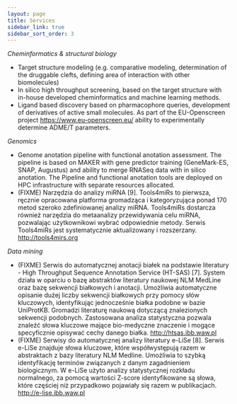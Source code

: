 ```yaml
---
layout: page
title: Services
sidebar_link: true
sidebar_sort_order: 3
---
```


*Cheminformatics & structural biology*
* Target structure modeling (e.g. comparative modeling, determination of the druggable clefts, defining area of ​​interaction with other biomolecules)
* In silico high throughput screening, based on the target structure with in-house developed cheminformatics and machine learning methods.
* Ligand based discovery based on pharmacophore queries,  development of derivatives of active small molecules.
As part of the EU-Openscreen project https://www.eu-openscreen.eu/ ability to experimentally determine ADME/T parameters.

*Genomics*
* Genome anotation pipeline with functional anotation assessment. The pipeline is based on MAKER with gene predictor training (GeneMark-ES, SNAP, Augustus) and ability to merge RNASeq data with in silico anotation. The Pipeline and functional anotation tools are deployed on HPC infrastructure with separate resources allocated.
* (FIXME) Narzędzia do analizy miRNA [9]. Tools4miRs to pierwsza, ręcznie opracowana platforma gromadząca i kategoryzująca ponad 170 metod szeroko zdefiniowanej analizy miRNA. Tools4miRs dostarcza również narzędzia do metaanalizy przewidywania celu miRNA, pozwalając użytkownikowi wybrać odpowiednie metody. Serwis Tools4miRs jest systematycznie aktualizowany i rozszerzany. http://tools4mirs.org

*Data mining*
* (FIXME) Serwis do automatycznej anotacji białek na podstawie literatury - High Throughput Sequence Annotation Service (HT-SAS) [7]. System działa w oparciu o bazę abstraktów literatury naukowej NLM MedLine oraz bazę sekwencji białkowych i anotacji. Umożliwia automatyczne opisanie dużej liczby sekwencji białkowych przy pomocy słów kluczowych, identyfikując jednocześnie białka podobne w bazie UniProtKB. Gromadzi literaturę naukową dotyczącą znalezionych sekwencji podobnych. Zastosowana analiza statystyczna pozwala znaleźć słowa kluczowe mające bio-medyczne znaczenie i mogące specyficznie opisywać cechy danego białka. http://htsas.ibb.waw.pl
* (FIXME) Serwisy do automatycznej analizy literatury e-LiSe [8]. Serwis e-LiSe znajduje słowa kluczowe, które współwystępują razem w abstraktach z bazy literatury NLM Medline. Umożliwia to szybką identyfikację terminów związanych z danym zagadnieniem biologicznym. W e-LiSe użyto analizy statystycznej rozkładu normalnego, za pomocą wartości Z-score identyfikowane są słowa, które częściej niż przypadkowo pojawiały się razem w publikacjach. http://e-lise.ibb.waw.pl
